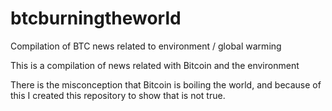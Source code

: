 # btcburningtheworld
Compilation of BTC news related to environment / global warming

This is a compilation of news related with Bitcoin and the environment

There is the misconception that Bitcoin is boiling the world, and because of this I created this repository to show that is not true.

